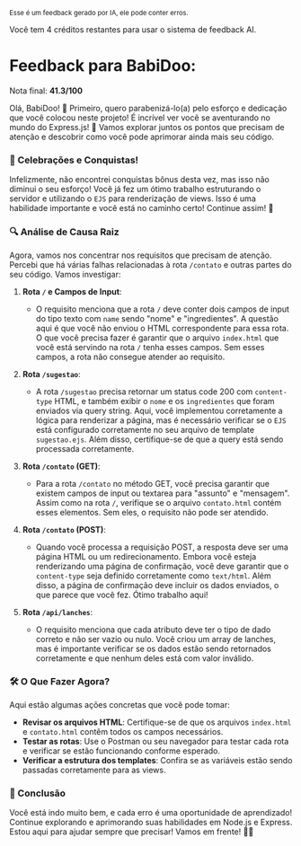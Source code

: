<sup>Esse é um feedback gerado por IA, ele pode conter erros.</sup>

Você tem 4 créditos restantes para usar o sistema de feedback AI.

# Feedback para BabiDoo:

Nota final: **41.3/100**

Olá, BabiDoo! 🎉 Primeiro, quero parabenizá-lo(a) pelo esforço e dedicação que você colocou neste projeto! É incrível ver você se aventurando no mundo do Express.js! 🚀 Vamos explorar juntos os pontos que precisam de atenção e descobrir como você pode aprimorar ainda mais seu código.

### 🎊 Celebrações e Conquistas!
Infelizmente, não encontrei conquistas bônus desta vez, mas isso não diminui o seu esforço! Você já fez um ótimo trabalho estruturando o servidor e utilizando o `EJS` para renderização de views. Isso é uma habilidade importante e você está no caminho certo! Continue assim! 💪

### 🔍 Análise de Causa Raiz
Agora, vamos nos concentrar nos requisitos que precisam de atenção. Percebi que há várias falhas relacionadas à rota `/contato` e outras partes do seu código. Vamos investigar:

1. **Rota `/` e Campos de Input**: 
   - O requisito menciona que a rota `/` deve conter dois campos de input do tipo texto com `name` sendo "nome" e "ingredientes". A questão aqui é que você não enviou o HTML correspondente para essa rota. O que você precisa fazer é garantir que o arquivo `index.html` que você está servindo na rota `/` tenha esses campos. Sem esses campos, a rota não consegue atender ao requisito.

2. **Rota `/sugestao`**:
   - A rota `/sugestao` precisa retornar um status code 200 com `content-type` HTML, e também exibir o `nome` e os `ingredientes` que foram enviados via query string. Aqui, você implementou corretamente a lógica para renderizar a página, mas é necessário verificar se o `EJS` está configurado corretamente no seu arquivo de template `sugestao.ejs`. Além disso, certifique-se de que a query está sendo processada corretamente.

3. **Rota `/contato` (GET)**:
   - Para a rota `/contato` no método GET, você precisa garantir que existem campos de input ou textarea para "assunto" e "mensagem". Assim como na rota `/`, verifique se o arquivo `contato.html` contém esses elementos. Sem eles, o requisito não pode ser atendido.

4. **Rota `/contato` (POST)**:
   - Quando você processa a requisição POST, a resposta deve ser uma página HTML ou um redirecionamento. Embora você esteja renderizando uma página de confirmação, você deve garantir que o `content-type` seja definido corretamente como `text/html`. Além disso, a página de confirmação deve incluir os dados enviados, o que parece que você fez. Ótimo trabalho aqui!

5. **Rota `/api/lanches`**:
   - O requisito menciona que cada atributo deve ter o tipo de dado correto e não ser vazio ou nulo. Você criou um array de lanches, mas é importante verificar se os dados estão sendo retornados corretamente e que nenhum deles está com valor inválido. 

### 🛠️ O Que Fazer Agora?
Aqui estão algumas ações concretas que você pode tomar:
- **Revisar os arquivos HTML**: Certifique-se de que os arquivos `index.html` e `contato.html` contêm todos os campos necessários.
- **Testar as rotas**: Use o Postman ou seu navegador para testar cada rota e verificar se estão funcionando conforme esperado.
- **Verificar a estrutura dos templates**: Confira se as variáveis estão sendo passadas corretamente para as views.

### 🌟 Conclusão
Você está indo muito bem, e cada erro é uma oportunidade de aprendizado! Continue explorando e aprimorando suas habilidades em Node.js e Express. Estou aqui para ajudar sempre que precisar! Vamos em frente! 🚀💡